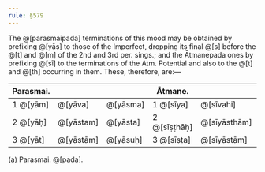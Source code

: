 ```yaml
---
rule: §579
---
```


The @[parasmaipada] terminations of this mood may be obtained by prefixing @[yās] to those of the Imperfect, dropping its final @[s] before the @[t] and @[m] of the 2nd and 3rd per. sings.; and the Ātmanepada ones by prefixing @[sī] to the terminations of the Atm. Potential and also to the @[t] and @[th] occurring in them. These, therefore, are:—

| Parasmai. | | | Ātmane. | | |
|-----------|---|---------|---------|-----------|---------|
| 1 @[yām] | @[yāva] | @[yāsma] | 1 @[sīya] | @[sīvahi] | @[sīmahi] |
| 2 @[yāḥ] | @[yāstam] | @[yāsta] | 2 @[sīṣṭhāḥ] | @[sīyāsthām] | @[sīdhvam] |
| 3 @[yāt] | @[yāstām] | @[yāsuḥ] | 3 @[sīṣṭa] | @[sīyāstām] | @[sīran] |

(a) Parasmai. @[pada].